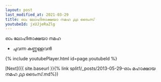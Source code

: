 ```yaml
---
layout: post
last_modified_at: 2021-03-29
title: ഓം ലോഹിതാക്ഷയാ നമഹ ൧൧ ടൈംസ്
youtubeId: jxUJjeRaZlg
---
```

 
 
 ഓം ലോഹിതാക്ഷയാ നമഹ 
 
 -  ചുവന്ന കണ്ണുള്ളവൻ 
 
  
 
  
 
 
 
 
 
 


{% include youtubePlayer.html id=page.youtubeId %}
 
[Next]({{ site.baseurl }}{% link  split1/_posts/2013-05-29-ഓം മഹാക്ഷായ നമഹ ൧൧ ടൈംസ്.md%})
 
